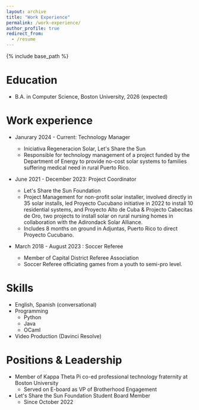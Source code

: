 ```yaml
---
layout: archive
title: "Work Experience"
permalink: /work-experience/
author_profile: true
redirect_from:
  - /resume
---
```


{% include base_path %}

Education
======
* B.A. in Computer Science, Boston University, 2026 (expected)

Work experience
======
* Janurary 2024 - Current: Technology Manager
  * Iniciativa Regeneracion Solar, Let's Share the Sun
  * Responsible for technology management of a project funded by the Department of Energy to provide no-cost solar systems to families suffering medical need in rural Puerto Rico.

* June 2021 - December 2023: Project Coordinator
  * Let's Share the Sun Foundation 
  * Project Management for non-profit solar installer, involved directly in 35 solar installs, led Proyecto Cucubano initiative in 2022 to install 10 residential systems, and Proyecto Alto de Cuba & Projecto Cabecitas de Oro, two projects to install solar on rural nursing homes in collaboration with the Adirondack Solar Alliance. 
  * Includes 8 months on ground in Adjuntas, Puerto Rico to direct Proyecto Cucubano. 

* March 2018 - August 2023 : Soccer Referee
  * Member of Capital District Referee Association 
  * Soccer Referee officiating games from a youth to semi-pro level. 
  
Skills
======
* English, Spanish (conversational)
* Programming
  * Python
  * Java
  * OCaml
* Video Production (Davinci Resolve)

Positions & Leadership 
======
* Member of Kappa Theta Pi co-ed professional technology fraternity at Boston University
  * Served on E-board as VP of Brotherhood Engagement
* Let's Share the Sun Foundation Student Board Member
  * Since October 2022
